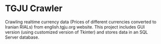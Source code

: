 # TGJU Crawler
Crawling realtime currency data (Prices of different currencies converted to Iranian RIALs) from english.tgju.org website. This project includes GUI version (using customized version of Tkinter) and stores data in an SQL Server database.
